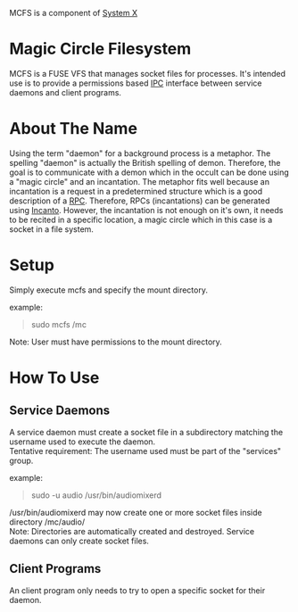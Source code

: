 MCFS is a component of [System X](https://github.com/GravisZro/SystemX)
# Magic Circle Filesystem
MCFS is a FUSE VFS that manages socket files for processes.  It's intended use is to provide a permissions based [IPC](https://en.wikipedia.org/wiki/Inter-process_communication) interface between service daemons and client programs.

# About The Name
Using the term "daemon" for a background process is a metaphor.  The spelling "daemon" is actually the British spelling of demon.  Therefore, the goal is to communicate with a demon which in the occult can be done using a "magic circle" and an incantation.  The metaphor fits well because an incantation is a request in a predetermined structure which is a good description of a [RPC](https://en.wikipedia.org/wiki/Remote_procedure_call).  Therefore, RPCs (incantations) can be generated using [Incanto](https://github.com/GravisZro/incanto).  However, the incantation is not enough on it's own, it needs to be recited in a specific location, a magic circle which in this case is a socket in a file system.

# Setup
Simply execute mcfs and specify the mount directory.

example:
> sudo mcfs /mc

Note: User must have permissions to the mount directory.

# How To Use
## Service Daemons
A service daemon must create a socket file in a subdirectory matching the username used to execute the daemon.
<br>Tentative requirement: The username used must be part of the "services" group.

example:
> sudo -u audio /usr/bin/audiomixerd

/usr/bin/audiomixerd may now create one or more socket files inside directory /mc/audio/
<br>Note: Directories are automatically created and destroyed.  Service daemons can only create socket files.

## Client Programs
An client program only needs to try to open a specific socket for their daemon.
